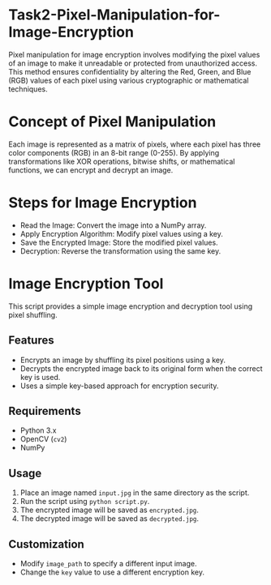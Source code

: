 # Task2-Pixel-Manipulation-for-Image-Encryption
Pixel manipulation for image encryption involves modifying the pixel values of an image to make it unreadable or protected from unauthorized access. This method ensures confidentiality by altering the Red, Green, and Blue (RGB) values of each pixel using various cryptographic or mathematical techniques.

# Concept of Pixel Manipulation
Each image is represented as a matrix of pixels, where each pixel has three color components (RGB) in an 8-bit range (0-255). By applying transformations like XOR operations, bitwise shifts, or mathematical functions, we can encrypt and decrypt an image.

# Steps for Image Encryption
- Read the Image: Convert the image into a NumPy array.
- Apply Encryption Algorithm: Modify pixel values using a key.
- Save the Encrypted Image: Store the modified pixel values.
- Decryption: Reverse the transformation using the same key.

# Image Encryption Tool

This script provides a simple image encryption and decryption tool using pixel shuffling.

## Features
- Encrypts an image by shuffling its pixel positions using a key.
- Decrypts the encrypted image back to its original form when the correct key is used.
- Uses a simple key-based approach for encryption security.

## Requirements
- Python 3.x
- OpenCV (`cv2`)
- NumPy

## Usage
1. Place an image named `input.jpg` in the same directory as the script.
2. Run the script using `python script.py`.
3. The encrypted image will be saved as `encrypted.jpg`.
4. The decrypted image will be saved as `decrypted.jpg`.

## Customization
- Modify `image_path` to specify a different input image.
- Change the `key` value to use a different encryption key.
